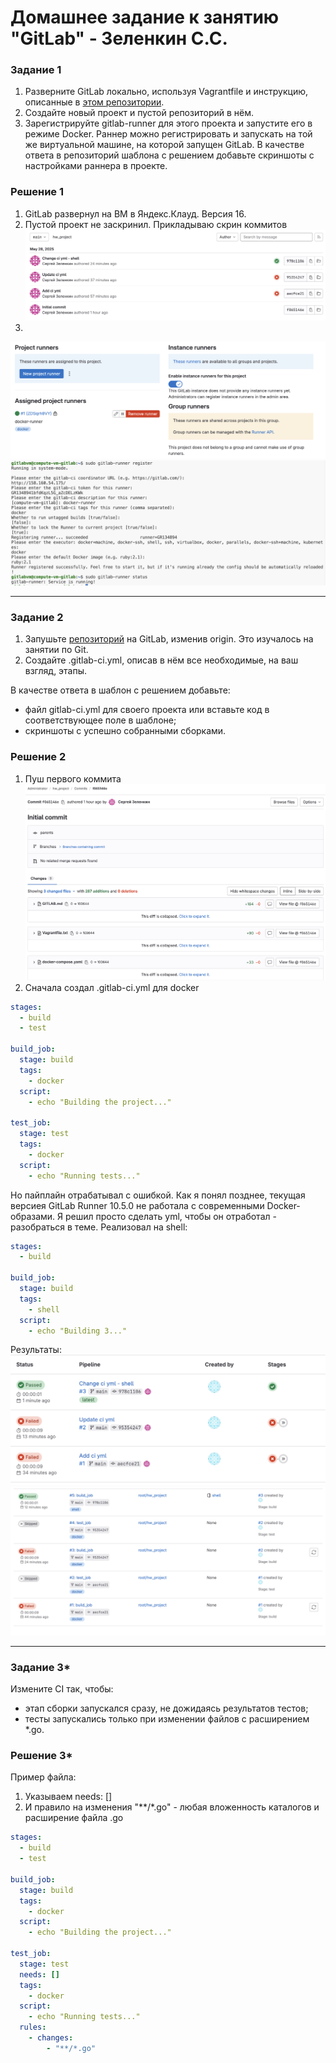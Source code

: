 # Домашнее задание к занятию "GitLab" - Зеленкин С.С.
 
### Задание 1

1. Разверните GitLab локально, используя Vagrantfile и инструкцию, описанные в [этом репозитории](https://github.com/netology-code/sdvps-materials/tree/main/gitlab).   
2. Создайте новый проект и пустой репозиторий в нём.
3. Зарегистрируйте gitlab-runner для этого проекта и запустите его в режиме Docker. Раннер можно регистрировать и запускать на той же виртуальной машине, на которой запущен GitLab.
В качестве ответа в репозиторий шаблона с решением добавьте скриншоты с настройками раннера в проекте.

### Решение 1 

1. GitLab развернул на ВМ в Яндекс.Клауд. Версия 16.
2. Пустой проект не заскринил. Прикладываю скрин коммитов
![Скриншот-1](https://github.com/zelenkins/gitlab_hw/blob/main/img/1.png)
3. 
![Скриншот-2](https://github.com/zelenkins/gitlab_hw/blob/main/img/r1.png)
![Скриншот-3](https://github.com/zelenkins/gitlab_hw/blob/main/img/r2.png)

---

### Задание 2

1. Запушьте [репозиторий](https://github.com/netology-code/sdvps-materials/tree/main/gitlab) на GitLab, изменив origin. Это изучалось на занятии по Git.
2. Создайте .gitlab-ci.yml, описав в нём все необходимые, на ваш взгляд, этапы.

В качестве ответа в шаблон с решением добавьте: 
   
 * файл gitlab-ci.yml для своего проекта или вставьте код в соответствующее поле в шаблоне; 
 * скриншоты с успешно собранными сборками.

 ### Решение 2

1. Пуш первого коммита
![Скриншот-4](https://github.com/zelenkins/gitlab_hw/blob/main/img/initial_commit.png)
2. Сначала создал .gitlab-ci.yml для docker
```yaml
stages:
  - build
  - test

build_job:
  stage: build
  tags:
    - docker
  script:
    - echo "Building the project..."

test_job:
  stage: test
  tags:
    - docker
  script:
    - echo "Running tests..."
```
Но пайплайн отрабатывал с ошибкой. Как я понял позднее, текущая версиея GitLab Runner 10.5.0 не работала с современными Docker-образами. 
Я решил просто сделать yml, чтобы он отработал - разобраться в теме. Реализовал на shell: 

```yaml
stages:
  - build

build_job:
  stage: build
  tags:
    - shell
  script:
    - echo "Building 3..."
```
Результаты:
![Скриншот-5](https://github.com/zelenkins/gitlab_hw/blob/main/img/p1.png)
![Скриншот-6](https://github.com/zelenkins/gitlab_hw/blob/main/img/p2.png)

---

### Задание 3*

Измените CI так, чтобы:

 - этап сборки запускался сразу, не дожидаясь результатов тестов;
 - тесты запускались только при изменении файлов с расширением *.go.

### Решение 3*

Пример файла:
1. Указываем needs: []
2. И правило на изменения "**/*.go" - любая вложенность каталогов и расширение файла .go

```yaml
stages:
  - build
  - test

build_job:
  stage: build
  tags:
    - docker
  script:
    - echo "Building the project..."

test_job:
  stage: test
  needs: []
  tags:
    - docker
  script:
    - echo "Running tests..."
  rules:
    - changes:
        - "**/*.go"
```